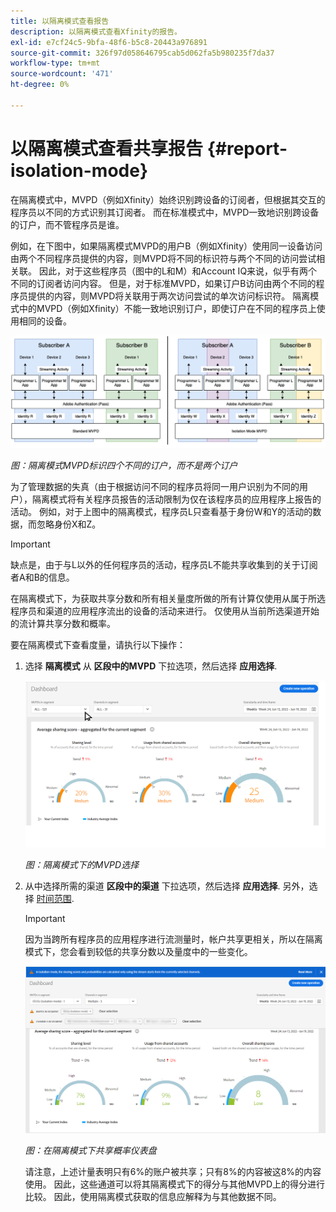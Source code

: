 ```yaml
---
title: 以隔离模式查看报告
description: 以隔离模式查看Xfinity的报告。
exl-id: e7cf24c5-9bfa-48f6-b5c8-20443a976891
source-git-commit: 326f97d058646795cab5d062fa5b980235f7da37
workflow-type: tm+mt
source-wordcount: '471'
ht-degree: 0%

---
```


# 以隔离模式查看共享报告 {#report-isolation-mode}

在隔离模式中，MVPD（例如Xfinity）始终识别跨设备的订阅者，但根据其交互的程序员以不同的方式识别其订阅者。 而在标准模式中，MVPD一致地识别跨设备的订户，而不管程序员是谁。

例如，在下图中，如果隔离模式MVPD的用户B（例如Xfinity）使用同一设备访问由两个不同程序员提供的内容，则MVPD将不同的标识符与两个不同的访问尝试相关联。 因此，对于这些程序员（图中的L和M）和Account IQ来说，似乎有两个不同的订阅者访问内容。 但是，对于标准MVPD，如果订户B访问由两个不同的程序员提供的内容，则MVPD将关联用于两次访问尝试的单次访问标识符。 隔离模式中的MVPD（例如Xfinity）不能一致地识别订户，即使订户在不同的程序员上使用相同的设备。

![](assets/isolation-diff-new.png)

*图：隔离模式MVPD标识四个不同的订户，而不是两个订户*

为了管理数据的失真（由于根据访问不同的程序员将同一用户识别为不同的用户），隔离模式将有关程序员报告的活动限制为仅在该程序员的应用程序上报告的活动。 例如，对于上图中的隔离模式，程序员L只查看基于身份W和Y的活动的数据，而忽略身份X和Z。

>[!IMPORTANT]
>
> 缺点是，由于与L以外的任何程序员的活动，程序员L不能共享收集到的关于订阅者A和B的信息。

在隔离模式下，为获取共享分数和所有相关量度所做的所有计算仅使用从属于所选程序员和渠道的应用程序流出的设备的活动来进行。
仅使用从当前所选渠道开始的流计算共享分数和概率。

要在隔离模式下查看度量，请执行以下操作：

1. 选择 **隔离模式** 从 **区段中的MVPD** 下拉选项，然后选择 **应用选择**.

   ![](assets/xfinity-in-segment.gif)

   *图：隔离模式下的MVPD选择*

1. 从中选择所需的渠道 **区段中的渠道** 下拉选项，然后选择 **应用选择**. 另外，选择 [时间范围](/help/AccountIQ/product-concepts.md#granularity-def).

   >[!IMPORTANT]
   >
   >因为当跨所有程序员的应用程序进行流测量时，帐户共享更相关，所以在隔离模式下，您会看到较低的共享分数以及量度中的一些变化。

   ![](assets/aggregate-sharing-isolation.png)

   *图：在隔离模式下共享概率仪表盘*

   请注意，上述计量表明只有6%的账户被共享；只有8%的内容被这8%的内容使用。 因此，这些通道可以将其隔离模式下的得分与其他MVPD上的得分进行比较。 因此，使用隔离模式获取的信息应解释为与其他数据不同。
